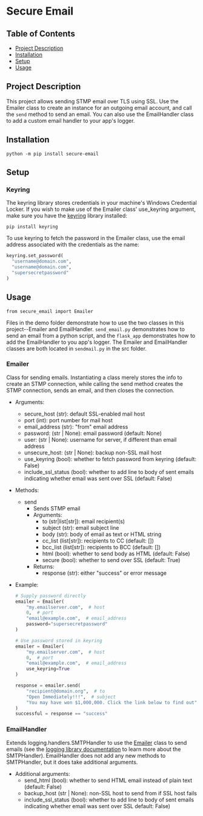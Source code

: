 # Secure Email

## Table of Contents

- [Project Description](#project-description)
- [Installation](#installation)
- [Setup](#setup)
- [Usage](#usage)

## Project Description

This project allows sending STMP email over TLS using SSL. Use the Emailer class to create an instance for an outgoing email account, and call the `send` method to send an email. You can also use the EmailHandler class to add a custom email handler to your app's logger.

## Installation

`python -m pip install secure-email`

## Setup

### Keyring

The keyring library stores credentials in your machine's Windows Credential Locker. If you wish to make use of the Emailer class' use_keyring argument, make sure you have the [keyring](https://pypi.org/project/keyring/) library installed:

```
pip install keyring
```

To use keyring to fetch the password in the Emailer class, use the email address associated with the credentials as the name:

```Python
keyring.set_password(
  "username@domain.com",
  "username@domain.com",
  "supersecretpassword"
)
```

## Usage

`from secure_email import Emailer`

Files in the demo folder demonstrate how to use the two classes in this project--Emailer and EmailHandler. `send_email.py` demonstrates how to send an email from a python script, and the `flask_app` demonstrates how to add the EmailHandler to you app's logger. The Emailer and EmailHandler classes are both located in `sendmail.py` in the src folder.

### Emailer

Class for sending emails. Instantiating a class merely stores the info to create an STMP connection, while calling the send method creates the STMP connection, sends an email, and then closes the connection.

- Arguments:
  - secure_host (str): default SSL-enabled mail host
  - port (int): port number for mail host
  - email_address (str): "from" email address
  - password: (str | None): email password (default: None)
  - user: (str | None): username for server, if different than email address
  - unsecure_host: (str | None): backup non-SSL mail host
  - use_keyring (bool): whether to fetch password from keyring (default: False)
  - include_ssl_status (bool): whether to add line to body of sent emails indicating whether email was sent over SSL
    (default: False)
- Methods:
  - send
    - Sends STMP email
    - Arguments:
      - to (str|list[str]): email recipient(s)
      - subject (str): email subject line
      - body (str): body of email as text or HTML string
      - cc_list (list[str]): recipients to CC (default: [])
      - bcc_list (list[str]): recipients to BCC (default: [])
      - html (bool): whether to send body as HTML (default: False)
      - secure (bool): whether to send over SSL (default: True)
    - Returns:
      - response (str): either "success" or error message
- Example:

  ```Python
  # Supply password directly
  emailer = Emailer(
      "my.emailserver.com",  # host
      0,  # port
      "email@example.com",  # email_address
      password="supersecretpassword"
  )

  # Use password stored in keyring
  emailer = Emailer(
      "my.emailserver.com",  # host
      0,  # port
      "email@example.com",  # email_address
      use_keyring=True
  )

  response = emailer.send(
      "recipient@domain.org",  # to
      "Open Immediately!!!",  # subject
      "You may have won $1,000,000. Click the link below to find out",  # body
  )
  successful = response == "success"
  ```

### EmailHandler

Extends logging.handlers.SMTPHandler to use the [Emailer](#emailer) class to send emails (see the [logging library documentation](https://docs.python.org/3/library/logging.handlers.html#smtphandler) to learn more about the SMTPHandler). EmailHandler does not add any new methods to SMTPHandler, but it does take additional arguments.

- Additional arguments:
  - send_html (bool): whether to send HTML email instead of plain text (default: False)
  - backup_host (str | None): non-SSL host to send from if SSL host fails
  - include_ssl_status (bool): whether to add line to body of sent emails indicating whether email was sent over SSL default: False)
